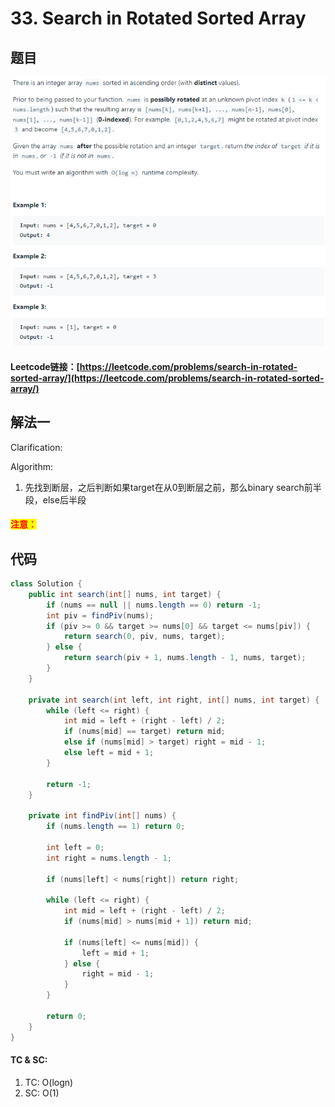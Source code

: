 # 33. Search in Rotated Sorted Array



## 题目

![](<../../.gitbook/assets/image (77).png>)

#### Leetcode链接：[https://leetcode.com/problems/search-in-rotated-sorted-array/](https://leetcode.com/problems/search-in-rotated-sorted-array/)

## 解法一

Clarification:&#x20;

Algorithm:&#x20;

1. 先找到断层，之后判断如果target在从0到断层之前，那么binary search前半段，else后半段

#### <mark style="color:red;">注意：</mark>

## 代码

```java
class Solution {
    public int search(int[] nums, int target) {
        if (nums == null || nums.length == 0) return -1;
        int piv = findPiv(nums);
        if (piv >= 0 && target >= nums[0] && target <= nums[piv]) {
            return search(0, piv, nums, target);
        } else {
            return search(piv + 1, nums.length - 1, nums, target);
        }
    }
    
    private int search(int left, int right, int[] nums, int target) {
        while (left <= right) {
            int mid = left + (right - left) / 2;
            if (nums[mid] == target) return mid;
            else if (nums[mid] > target) right = mid - 1;
            else left = mid + 1;
        }
        
        return -1;
    }
    
    private int findPiv(int[] nums) {
        if (nums.length == 1) return 0;
        
        int left = 0;
        int right = nums.length - 1;
        
        if (nums[left] < nums[right]) return right;
        
        while (left <= right) {
            int mid = left + (right - left) / 2;
            if (nums[mid] > nums[mid + 1]) return mid;
            
            if (nums[left] <= nums[mid]) {
                left = mid + 1;
            } else {
                right = mid - 1;
            }
        }
        
        return 0;
    }
}
```

#### TC & SC:&#x20;

1. TC: O(logn)
2. SC: O(1)
